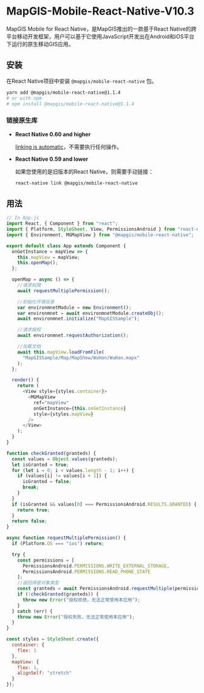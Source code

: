 # MapGIS-Mobile-React-Native-V10.3

MapGIS Mobile for React Native，是MapGIS推出的一款基于React Native的跨平台移动开发框架，用户可以基于它使用JavaScript开发出在Android和iOS平台下运行的原生移动GIS应用。

## 安装

在React Native项目中安装 `@mapgis/mobile-react-native` 包。

```bash
yarn add @mapgis/mobile-react-native@1.1.4
# or with npm
# npm install @mapgis/mobile-react-native@1.1.4
```

### 链接原生库

- **React Native 0.60 and higher**

  [linking is automatic](https://github.com/react-native-community/cli/blob/master/docs/autolinking.md)，不需要执行任何操作。

- **React Native 0.59 and lower**

  如果您使用的是旧版本的React Native，则需要手动链接：

  ```sh
  react-native link @mapgis/mobile-react-native
  ```

## 用法


```js
// In App.js
import React, { Component } from "react";
import { Platform, StyleSheet, View, PermissionsAndroid } from "react-native";
import { Environment, MGMapView } from "@mapgis/mobile-react-native";

export default class App extends Component {
  onGetInstance = mapView => {
    this.mapView = mapView;
    this.openMap();
  };

  openMap = async () => {
    //请求权限
    await requestMultiplePermission();

    //初始化环境目录
    var environmnetModule = new Environment();
    var environmnet = await environmnetModule.createObj();
    await environmnet.initialize("MapGISSample");

    //请求授权
    await environmnet.requestAuthorization();

    //加载文档
    await this.mapView.loadFromFile(
      "MapGISSample/Map/MapShow/WuHan/WuHan.mapx"
    );
  };

  render() {
    return (
      <View style={styles.container}>
        <MGMapView
          ref="mapView"
          onGetInstance={this.onGetInstance}
          style={styles.mapView}
        />
      </View>
    );
  }
}

function checkGranted(granteds) {
  const values = Object.values(granteds);
  let isGranted = true;
  for (let i = 0; i < values.length - 1; i++) {
    if (values[i] != values[i + 1]) {
      isGranted = false;
      break;
    }
  }
  if (isGranted && values[0] === PermissionsAndroid.RESULTS.GRANTED) {
    return true;
  }
  return false;
}

async function requestMultiplePermission() {
  if (Platform.OS === "ios") return;

  try {
    const permissions = [
      PermissionsAndroid.PERMISSIONS.WRITE_EXTERNAL_STORAGE,
      PermissionsAndroid.PERMISSIONS.READ_PHONE_STATE
    ];
    //返回得是对象类型
    const granteds = await PermissionsAndroid.requestMultiple(permissions);
    if (!checkGranted(granteds)) {
      throw new Error("授权拒绝，无法正常使用本应用");
    }
  } catch (err) {
    throw new Error("授权失败，无法正常使用本应用");
  }
}

const styles = StyleSheet.create({
  container: {
    flex: 1
  },
  mapView: {
    flex: 1,
    alignSelf: "stretch"
  }
});
```
